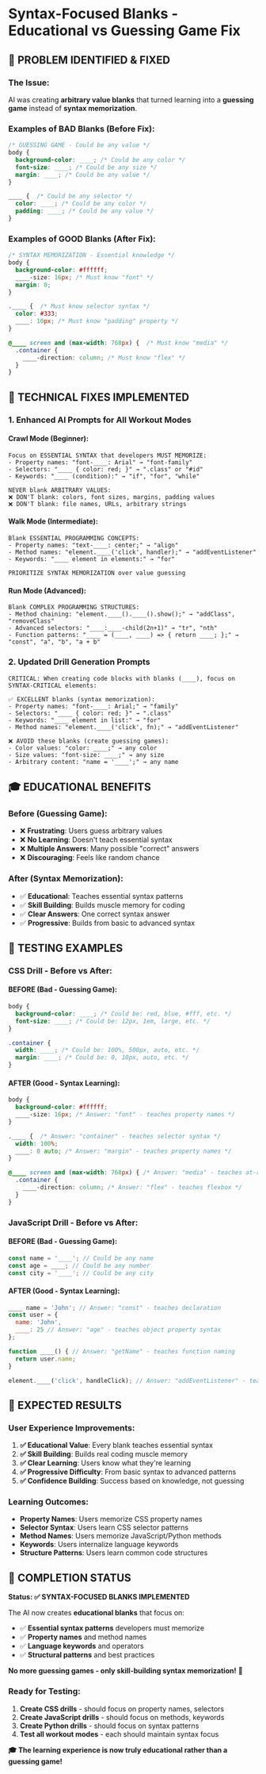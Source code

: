 # Syntax-Focused Blanks - Educational vs Guessing Game Fix

## 🎯 **PROBLEM IDENTIFIED & FIXED**

### The Issue:
AI was creating **arbitrary value blanks** that turned learning into a **guessing game** instead of **syntax memorization**.

### Examples of BAD Blanks (Before Fix):
```css
/* GUESSING GAME - Could be any value */
body {
  background-color: ____; /* Could be any color */
  font-size: ____; /* Could be any size */
  margin: ____; /* Could be any value */
}

____ {  /* Could be any selector */
  color: ____; /* Could be any color */
  padding: ____; /* Could be any value */
}
```

### Examples of GOOD Blanks (After Fix):
```css
/* SYNTAX MEMORIZATION - Essential knowledge */
body {
  background-color: #ffffff;
  ____-size: 16px; /* Must know "font" */
  margin: 0;
}

.____ {  /* Must know selector syntax */
  color: #333;
  ____: 10px; /* Must know "padding" property */
}

@____ screen and (max-width: 768px) {  /* Must know "media" */
  .container {
    ____-direction: column; /* Must know "flex" */
  }
}
```

## 🔧 **TECHNICAL FIXES IMPLEMENTED**

### 1. **Enhanced AI Prompts for All Workout Modes**

#### Crawl Mode (Beginner):
```
Focus on ESSENTIAL SYNTAX that developers MUST MEMORIZE:
- Property names: "font-____: Arial" → "font-family"
- Selectors: "____ { color: red; }" → ".class" or "#id"
- Keywords: "____ (condition):" → "if", "for", "while"

NEVER blank ARBITRARY VALUES:
❌ DON'T blank: colors, font sizes, margins, padding values
❌ DON'T blank: file names, URLs, arbitrary strings
```

#### Walk Mode (Intermediate):
```
Blank ESSENTIAL PROGRAMMING CONCEPTS:
- Property names: "text-____: center;" → "align"
- Method names: "element.____('click', handler);" → "addEventListener"
- Keywords: "____ element in elements:" → "for"

PRIORITIZE SYNTAX MEMORIZATION over value guessing
```

#### Run Mode (Advanced):
```
Blank COMPLEX PROGRAMMING STRUCTURES:
- Method chaining: "element.____().____().show();" → "addClass", "removeClass"
- Advanced selectors: "____:____-child(2n+1)" → "tr", "nth"
- Function patterns: "____ = (____, ____) => { return ____; };" → "const", "a", "b", "a + b"
```

### 2. **Updated Drill Generation Prompts**
```
CRITICAL: When creating code blocks with blanks (____), focus on SYNTAX-CRITICAL elements:

✅ EXCELLENT blanks (syntax memorization):
- Property names: "font-____: Arial;" → "family"
- Selectors: "____ { color: red; }" → ".class"
- Keywords: "____ element in list:" → "for"
- Method names: "element.____('click', fn);" → "addEventListener"

❌ AVOID these blanks (create guessing games):
- Color values: "color: ____;" → any color
- Size values: "font-size: ____;" → any size
- Arbitrary content: "name = '____';" → any name
```

## 🎓 **EDUCATIONAL BENEFITS**

### Before (Guessing Game):
- ❌ **Frustrating**: Users guess arbitrary values
- ❌ **No Learning**: Doesn't teach essential syntax
- ❌ **Multiple Answers**: Many possible "correct" answers
- ❌ **Discouraging**: Feels like random chance

### After (Syntax Memorization):
- ✅ **Educational**: Teaches essential syntax patterns
- ✅ **Skill Building**: Builds muscle memory for coding
- ✅ **Clear Answers**: One correct syntax answer
- ✅ **Progressive**: Builds from basic to advanced syntax

## 🧪 **TESTING EXAMPLES**

### CSS Drill - Before vs After:

#### BEFORE (Bad - Guessing Game):
```css
body {
  background-color: ____; /* Could be: red, blue, #fff, etc. */
  font-size: ____; /* Could be: 12px, 1em, large, etc. */
}

.container {
  width: ____; /* Could be: 100%, 500px, auto, etc. */
  margin: ____; /* Could be: 0, 10px, auto, etc. */
}
```

#### AFTER (Good - Syntax Learning):
```css
body {
  background-color: #ffffff;
  ____-size: 16px; /* Answer: "font" - teaches property names */
}

.____ {  /* Answer: "container" - teaches selector syntax */
  width: 100%;
  ____: 0 auto; /* Answer: "margin" - teaches property names */
}

@____ screen and (max-width: 768px) { /* Answer: "media" - teaches at-rules */
  .container {
    ____-direction: column; /* Answer: "flex" - teaches flexbox */
  }
}
```

### JavaScript Drill - Before vs After:

#### BEFORE (Bad - Guessing Game):
```javascript
const name = '____'; // Could be any name
const age = ____; // Could be any number
const city = '____'; // Could be any city
```

#### AFTER (Good - Syntax Learning):
```javascript
____ name = 'John'; // Answer: "const" - teaches declaration
const user = {
  name: 'John',
  ____: 25 // Answer: "age" - teaches object property syntax
};

function ____() { // Answer: "getName" - teaches function naming
  return user.name;
}

element.____('click', handleClick); // Answer: "addEventListener" - teaches DOM methods
```

## 🎯 **EXPECTED RESULTS**

### User Experience Improvements:
1. **✅ Educational Value**: Every blank teaches essential syntax
2. **✅ Skill Building**: Builds real coding muscle memory
3. **✅ Clear Learning**: Users know what they're learning
4. **✅ Progressive Difficulty**: From basic syntax to advanced patterns
5. **✅ Confidence Building**: Success based on knowledge, not guessing

### Learning Outcomes:
- **Property Names**: Users memorize CSS property names
- **Selector Syntax**: Users learn CSS selector patterns
- **Method Names**: Users memorize JavaScript/Python methods
- **Keywords**: Users internalize language keywords
- **Structure Patterns**: Users learn common code structures

## 🚀 **COMPLETION STATUS**

**Status: ✅ SYNTAX-FOCUSED BLANKS IMPLEMENTED**

The AI now creates **educational blanks** that focus on:
- ✅ **Essential syntax patterns** developers must memorize
- ✅ **Property names** and method names
- ✅ **Language keywords** and operators
- ✅ **Structural patterns** and best practices

**No more guessing games - only skill-building syntax memorization!** 🎉

### Ready for Testing:
1. **Create CSS drills** - should focus on property names, selectors
2. **Create JavaScript drills** - should focus on methods, keywords
3. **Create Python drills** - should focus on syntax patterns
4. **Test all workout modes** - each should maintain syntax focus

**🎓 The learning experience is now truly educational rather than a guessing game!**